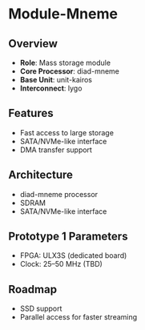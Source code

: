 # Module-Mneme

## Overview
- **Role**: Mass storage module
- **Core Processor**: diad-mneme
- **Base Unit**: unit-kairos
- **Interconnect**: lygo

## Features
- Fast access to large storage
- SATA/NVMe-like interface
- DMA transfer support

## Architecture
- diad-mneme processor
- SDRAM
- SATA/NVMe-like interface

## Prototype 1 Parameters
- FPGA: ULX3S (dedicated board)
- Clock: 25–50 MHz (TBD)

## Roadmap
- SSD support
- Parallel access for faster streaming

